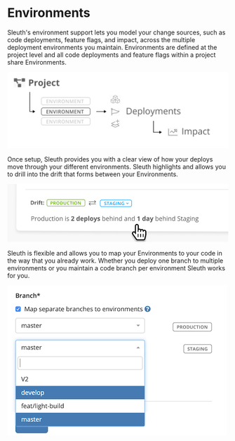 # Environments

Sleuth's environment support lets you model your change sources, such as code deployments, feature flags, and impact, across the multiple deployment environments you maintain. Environments are defined at the project level and all code deployments and feature flags within a project share Environments.

![A project can contain multiple environments](../.gitbook/assets/project-env_hierarchy.png)

Once setup, Sleuth provides you with a clear view of how your deploys move through your different environments. Sleuth highlights and allows you to drill into the drift that forms between your Environments. 

![](../.gitbook/assets/601240a2c9c85723b9640809_environments-drift%20%281%29.png)

Sleuth is flexible and allows you to map your Environments to your code in the way that you already work. Whether you deploy one branch to multiple environments or you maintain a code branch per environment Sleuth works for you.

![](../.gitbook/assets/branch_mapping%20%281%29%20%281%29.png)

